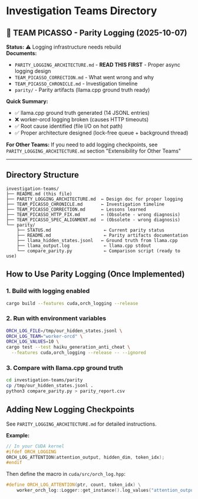 # Investigation Teams Directory

## 🎨 TEAM PICASSO - Parity Logging (2025-10-07)

**Status:** ⚠️ Logging infrastructure needs rebuild  
**Documents:**
- `PARITY_LOGGING_ARCHITECTURE.md` - **READ THIS FIRST** - Proper async logging design
- `TEAM_PICASSO_CORRECTION.md` - What went wrong and why
- `TEAM_PICASSO_CHRONICLE.md` - Investigation timeline
- `parity/` - Parity artifacts (llama.cpp ground truth ready)

**Quick Summary:**
- ✅ llama.cpp ground truth generated (14 JSONL entries)
- ❌ worker-orcd logging broken (causes HTTP timeouts)
- ✅ Root cause identified (file I/O on hot path)
- ✅ Proper architecture designed (lock-free queue + background thread)

**For Other Teams:**
If you need to add logging checkpoints, see `PARITY_LOGGING_ARCHITECTURE.md` section "Extensibility for Other Teams"

---

## Directory Structure

```
investigation-teams/
├── README.md (this file)
├── PARITY_LOGGING_ARCHITECTURE.md  ← Design doc for proper logging
├── TEAM_PICASSO_CHRONICLE.md       ← Investigation timeline
├── TEAM_PICASSO_CORRECTION.md      ← Lessons learned
├── TEAM_PICASSO_HTTP_FIX.md        ← (Obsolete - wrong diagnosis)
├── TEAM_PICASSO_SPEC_ALIGNMENT.md  ← (Obsolete - wrong diagnosis)
└── parity/
    ├── STATUS.md                    ← Current parity status
    ├── README.md                    ← Parity artifacts documentation
    ├── llama_hidden_states.jsonl   ← Ground truth from llama.cpp
    ├── llama_output.log             ← llama.cpp stdout
    └── compare_parity.py            ← Comparison script (ready to use)
```

## How to Use Parity Logging (Once Implemented)

### 1. Build with logging enabled
```bash
cargo build --features cuda,orch_logging --release
```

### 2. Run with environment variables
```bash
ORCH_LOG_FILE=/tmp/our_hidden_states.jsonl \
ORCH_LOG_TEAM="worker-orcd" \
ORCH_LOG_VALUES=10 \
cargo test --test haiku_generation_anti_cheat \
  --features cuda,orch_logging --release -- --ignored
```

### 3. Compare with llama.cpp ground truth
```bash
cd investigation-teams/parity
cp /tmp/our_hidden_states.jsonl .
python3 compare_parity.py > parity_report.csv
```

## Adding New Logging Checkpoints

See `PARITY_LOGGING_ARCHITECTURE.md` for detailed instructions.

**Example:**
```cpp
// In your CUDA kernel
#ifdef ORCH_LOGGING
ORCH_LOG_ATTENTION(attention_output, hidden_dim, token_idx);
#endif
```

Then define the macro in `cuda/src/orch_log.hpp`:
```cpp
#define ORCH_LOG_ATTENTION(ptr, count, token_idx) \
    worker_orch_log::Logger::get_instance().log_values("attention_output", ptr, count, token_idx)
```
